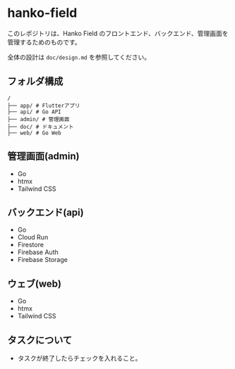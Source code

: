 # hanko-field
このレポジトリは、Hanko Field のフロントエンド、バックエンド、管理画面を管理するためのものです。

全体の設計は `doc/design.md` を参照してください。

## フォルダ構成

```
/
├── app/ # Flutterアプリ
├── api/ # Go API
├── admin/ # 管理画面
├── doc/ # ドキュメント
├── web/ # Go Web
```

## 管理画面(admin)
- Go
- htmx
- Tailwind CSS

## バックエンド(api)
- Go
- Cloud Run
- Firestore
- Firebase Auth
- Firebase Storage

## ウェブ(web)
- Go
- htmx
- Tailwind CSS

## タスクについて
- タスクが終了したらチェックを入れること。
